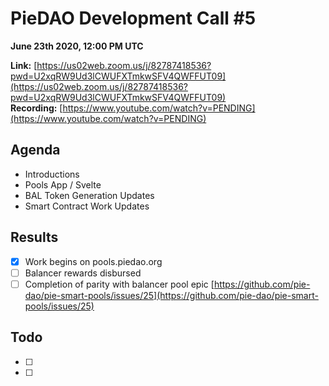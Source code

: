 # PieDAO Development Call \#5

**June 23th 2020, 12:00 PM UTC**

**Link:** [https://us02web.zoom.us/j/82787418536?pwd=U2xqRW9Ud3lCWUFXTmkwSFV4QWFFUT09](https://us02web.zoom.us/j/82787418536?pwd=U2xqRW9Ud3lCWUFXTmkwSFV4QWFFUT09)  
 **Recording:** [https://www.youtube.com/watch?v=PENDING](https://www.youtube.com/watch?v=PENDING)

## Agenda

* Introductions
* Pools App / Svelte
* BAL Token Generation Updates
* Smart Contract Work Updates

## Results

* [X] Work begins on pools.piedao.org
* [ ] Balancer rewards disbursed
* [ ] Completion of parity with balancer pool epic [https://github.com/pie-dao/pie-smart-pools/issues/25](https://github.com/pie-dao/pie-smart-pools/issues/25)

## Todo

* [ ]
* [ ]
